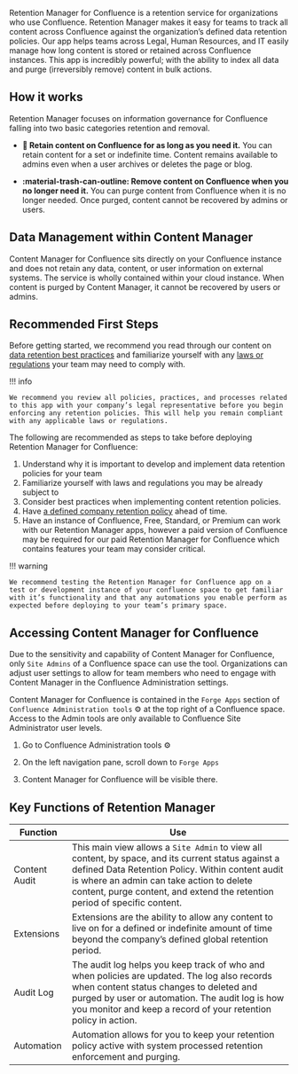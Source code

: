Retention Manager for Confluence is a retention service for organizations who use Confluence. Retention Manager makes it easy for teams to track all content across Confluence against the organization’s defined data retention policies. Our app helps teams across Legal, Human Resources, and IT easily manage how long content is stored or retained across Confluence instances. This app is incredibly powerful; with the ability to index all data and purge (irreversibly remove) content in bulk actions.

## How it works

Retention Manager focuses on information governance for Confluence falling into two basic categories retention and removal.

<div class="grid cards" markdown>

- **:file_folder: Retain content on Confluence for as long as you need it.**
  You can retain content for a set or indefinite time. Content remains available to admins even when a user archives or deletes the page or blog.

- **:material-trash-can-outline: Remove content on Confluence when you no longer need it.**
  You can purge content from Confluence when it is no longer needed. Once purged, content cannot be recovered by admins or users.

</div>

## Data Management within Content Manager

Content Manager for Confluence sits directly on your Confluence instance and does not retain any data, content, or user information on external systems. The service is wholly contained within your cloud instance. When content is purged by Content Manager, it cannot be recovered by users or admins.

## Recommended First Steps

Before getting started, we recommend you read through our content on [data retention best practices](../../kb/data-retention-policies-and-management-best-practices.md) and familiarize yourself with any [laws or regulations](../../kb/data-retention-laws-and-regulations.md) your team may need to comply with.

!!! info

    We recommend you review all policies, practices, and processes related to this app with your company’s legal representative before you begin enforcing any retention policies. This will help you remain compliant with any applicable laws or regulations.

The following are recommended as steps to take before deploying Retention Manager for Confluence:

1. Understand why it is important to develop and implement data retention policies for your team
2. Familiarize yourself with laws and regulations you may be already subject to
3. Consider best practices when implementing content retention policies.
4. Have [a defined company retention policy](../../kb/how-to-build-a-data-retention-practice.md) ahead of time.
5. Have an instance of Confluence, Free, Standard, or Premium can work with our Retention Manager apps, however a paid version of Confluence may be required for our paid Retention Manager for Confluence which contains features your team may consider critical.

!!! warning

    We recommend testing the Retention Manager for Confluence app on a test or development instance of your confluence space to get familiar with it’s functionality and that any automations you enable perform as expected before deploying to your team’s primary space.

## Accessing Content Manager for Confluence

Due to the sensitivity and capability of Content Manager for Confluence, only `Site Admins` of a Confluence space can use the tool. Organizations can adjust user settings to allow for team members who need to engage with Content Manager in the Confluence Administration settings.

Content Manager for Confluence is contained in the `Forge Apps` section of `Confluence Administration tools` :gear: at the top right of a Confluence space. Access to the Admin tools are only available to Confluence Site Administrator user levels.

1. Go to Confluence Administration tools :gear:

2. On the left navigation pane, scroll down to `Forge Apps`

3. Content Manager for Confluence will be visible there.

## Key Functions of Retention Manager

| Function      | Use                                                                                                                                                                                                                                                                               |
| ------------- | --------------------------------------------------------------------------------------------------------------------------------------------------------------------------------------------------------------------------------------------------------------------------------- |
| Content Audit | This main view allows a `Site Admin` to view all content, by space, and its current status against a defined Data Retention Policy. Within content audit is where an admin can take action to delete content, purge content, and extend the retention period of specific content. |
| Extensions    | Extensions are the ability to allow any content to live on for a defined or indefinite amount of time beyond the company’s defined global retention period.                                                                                                                       |
| Audit Log     | The audit log helps you keep track of who and when policies are updated. The log also records when content status changes to deleted and purged by user or automation. The audit log is how you monitor and keep a record of your retention policy in action.                     |
| Automation    | Automation allows for you to keep your retention policy active with system processed retention enforcement and purging.                                                                                                                                                           |

